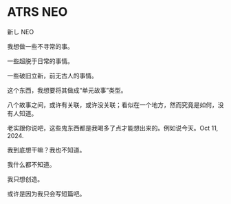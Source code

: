 # ATRS NEO

新し NEO

我想做一些不寻常的事。

一些超脱于日常的事情。

一些破旧立新，前无古人的事情。

这个东西，我想要将其做成“单元故事”类型。

八个故事之间，或许有关联，或许没关联；看似在一个地方，然而究竟是如何，没有人知道。

老实跟你说吧，这些鬼东西都是我喝多了点才能想出来的。例如说今天。Oct 11, 2024. 

我到底想干嘛？我也不知道。

我什么都不知道。



我只想创造。

或许是因为我只会写短篇吧。
